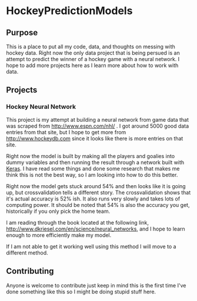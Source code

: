 # HockeyPredictionModels

## Purpose
This is a place to put all my code, data, and thoughts on messing with hockey data. Right now the only data project that is being persued is an attempt to predict the winner of a hockey game with a neural network. I hope to add more projects here as I learn more about how to work with data. 

## Projects

### Hockey Neural Network
This project is my attempt at building a neural network from game data that was scraped from http://www.espn.com/nhl/ . I got around 5000 good data entries from that site, but I hope to get more from http://www.hockeydb.com since it looks like there is more entries on that site.

Right now the model is built by making all the players and goalies into dummy variables and then running the result through a network built with [Keras](https://keras.io). I have read some things and done some research that makes me think this is not the best way, so I am looking into how to do this better. 

Right now the model gets stuck around 54% and then looks like it is going up, but crossvalidation tells a different story. The crossvalidation shows that it's actual accuracy is 52% ish. It also runs very slowly and takes lots of computing power. It should be noted that 54% is also the accuracy you get, historically if you only pick the home team.

I am reading through the book located at the following link, http://www.dkriesel.com/en/science/neural_networks, and I hope to learn enough to more efficiently make my model.

If I am not able to get it working well using this method I will move to a different method.

## Contributing
Anyone is welcome to contribute just keep in mind this is the first time I've done something like this so I might be doing stupid stuff here.
